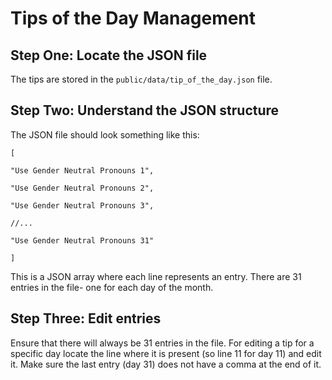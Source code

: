 
# Tips of the Day Management

## Step One: Locate the JSON file

The tips are stored in the `public/data/tip_of_the_day.json` file.

## Step Two: Understand the JSON structure

The JSON file should look something like this:
```
[

"Use Gender Neutral Pronouns 1",

"Use Gender Neutral Pronouns 2",

"Use Gender Neutral Pronouns 3",

//...

"Use Gender Neutral Pronouns 31"

]

```

This is a JSON array where each line represents an entry. There are 31 entries in the file- one for each day of the month.

## Step Three: Edit entries
Ensure that there will always be 31 entries in the file. For editing a tip for a specific day locate the line where it is present (so line 11 for day 11) and edit it. Make sure the last entry (day 31) does not have a comma at the end of it.